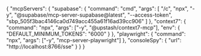 {
"mcpServers": {
"supabase": {
"command": "cmd",
"args": [
"/c",
"npx",
"-y",
"@supabase/mcp-server-supabase@latest",
"--access-token",
"sbp_505f3bac4146ca0d749acc455a61f16ad39cc906"
]
},
"context7": {
"command": "npx",
"args": ["-y", "@upstash/context7-mcp"],
"env": {
"DEFAULT_MINIMUM_TOKENS": "6000"
}
},
"playwright": {
"command": "npx",
"args": ["-y", "mcp-server-playwright"]
},
"consoleSpy": {
"url": "http://localhost:8766/sse"
}
}
}
